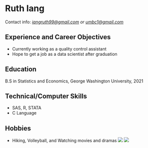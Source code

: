 # Ruth Iang
Contact info: *iangruth99@gmail.com or umbc1@gmail.com*

## Experience and Career Objectives
* Currently working as a quality control assistant 
* Hope to get a job as a data scientist after graduation

## Education
B.S in Statistics and Economics, George Washington University, 2021

## Technical/Computer Skills
* SAS, R, STATA
* C Language

## Hobbies
* Hiking, Volleyball, and Watching movies and dramas
![](https://airwallpaper.com/volleyball-wallpaper-free-download/)
![](hiking.jpeg)
